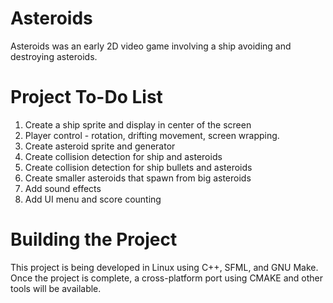 # Asteroids
Asteroids was an early 2D video game involving a ship avoiding and destroying asteroids.

# Project To-Do List
1. Create a ship sprite and display in center of the screen
2. Player control - rotation, drifting movement, screen wrapping.
3. Create asteroid sprite and generator
4. Create collision detection for ship and asteroids
5. Create collision detection for ship bullets and asteroids
6. Create smaller asteroids that spawn from big asteroids
7. Add sound effects
8. Add UI menu and score counting

# Building the Project
This project is being developed in Linux using C++, SFML, and GNU Make.
Once the project is complete, a cross-platform port using CMAKE and other tools will be available.

